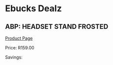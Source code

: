 
# Ebucks Dealz
## ABP: HEADSET STAND FROSTED
[Product Page](https://www.ebucks.com/web/shop/productSelected.do?prodId=1049713435&catId=365757697)

Price: R159.00

Savings: 


	